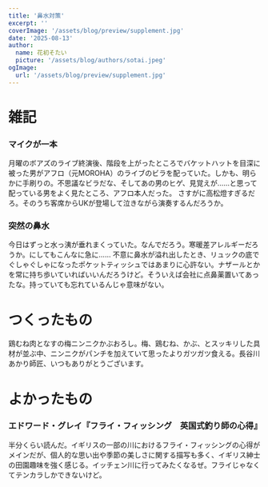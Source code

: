 ```yaml
---
title: '鼻水対策'
excerpt: ''
coverImage: '/assets/blog/preview/supplement.jpg'
date: '2025-08-13'
author:
  name: 花初そたい
  picture: '/assets/blog/authors/sotai.jpeg'
ogImage:
  url: '/assets/blog/preview/supplement.jpg'
---
```

# 雑記
### マイクが一本
月曜のボアズのライブ終演後、階段を上がったところでバケットハットを目深に被った男がアフロ（元MOROHA）のライブのビラを配っていた。しかも、明らかに手刷りの。不思議なビラだな、そしてあの男のヒゲ、見覚えが……と思って配っている男をよく見たところ、アフロ本人だった。
さすがに高松燈すぎるだろ。そのうち客席からUKが登場して泣きながら演奏するんだろうか。

### 突然の鼻水
今日はずっと水っ洟が垂れまくっていた。なんでだろう。寒暖差アレルギーだろうか。にしてもこんなに急に……
不意に鼻水が溢れ出したとき、リュックの底でぐしゃぐしゃになったポケットティッシュではあまりに心許ない。ナザールとかを常に持ち歩いていればいいんだろうけど。そういえば会社に点鼻薬置いてあったな。持っていても忘れているんじゃ意味がない。

# つくったもの
鶏むね肉となすの梅ニンニクかぶおろし。梅、鶏むね、かぶ、とスッキリした具材が並ぶ中、ニンニクがパンチを加えていて思ったよりガツガツ食える。長谷川あかり師匠、いつもありがとうございます。

# よかったもの
### エドワード・グレイ『フライ・フィッシング　英国式釣り師の心得』
半分くらい読んだ。イギリスの一部の川におけるフライ・フィッシングの心得がメインだが、個人的な思い出や季節の美しさに関する描写も多く、イギリス紳士の田園趣味を強く感じる。イッチェン川に行ってみたくなるぜ。フライじゃなくてテンカラしかできないけど。